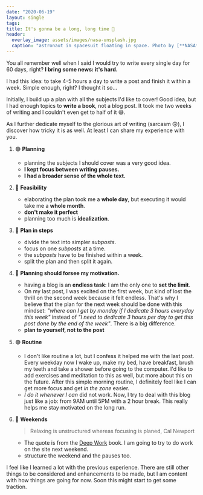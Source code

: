 ```yaml
---
date: "2020-06-19"
layout: single
tags:
title: It's gonna be a long, long time 🎵
header:
  overlay_image: assets/images/nasa-unsplash.jpg
  caption: "astronaut in spacesuit floating in space. Photo by [**NASA**](https://unsplash.com/@nasa)"
---
```


You all remember well when I said I would try to write every single day for 60 days, right? **I bring some news: it's hard.**

I had this idea: to take 4-5 hours a day to write a post and finish it within a week. Simple enough, right? I thought it so...

Initially, I build up a plan with all the subjects I'd like to cover! Good idea, but I had enough topics to **write a book**, not a blog post. It took me two weeks of writing and I couldn't even get to half of it 😅.

As I further dedicate myself to the glorious art of writing (sarcasm 🙃), I discover how tricky it is as well. At least I can share my experience with you.

1. 🟢 **Planning**
   - planning the subjects I should cover was a very good idea.
   - **I kept focus between writing pauses.**
   - **I had a broader sense of the whole text.**
2. 🔴 **Feasibility**
   - elaborating the plan took me a **whole day**, but executing it would take me a **whole month**.
   - **don't make it perfect**
   - planning too much is **idealization**.
3. 🔵 **Plan in steps**
   - divide the text into simpler _subposts_.
   - focus on one _subposts_ at a time.
   - the _subposts_ have to be finished within a week.
   - split the plan and then split it again.
4. 🔵 **Planning should forsee my motivation.**

   - having a blog is an **endless task**: I am the only one to **set the limit**.
   - On my last post, I was excited on the first week, but kind of lost the thrill on the second week because it felt endless. That's why I believe that the plan for the next week should be done with this mindset: _"where can I get by monday if I dedicate 3 hours everyday this week"_ instead of _"I need to dedicate 3 hours per day to get this post done by the end of the week"_. There is a big difference.
   - **plan to yourself, not to the post**

5. 🟢 **Routine**

   - I don't like routine a lot, but I confess it helped me with the last post. Every weekday now I wake up, make my bed, have breakfast, brush my teeth and take a shower before going to the computer. I'd like to add exercises and meditation to this as well, but more about this on the future. After this simple morning routine, I definitely feel like I can get more focus and get _in the zone_ easier.
   - _I do it whenever I can_ did not work. Now, I try to deal with this blog just like a job: from 9AM until 5PM with a 2 hour break. This really helps me stay motivated on the long run.

6. 🔵 **Weekends**

   > Relaxing is unstructured whereas focusing is planed, Cal Newport

   - The quote is from the [Deep Work](https://www.calnewport.com/books/deep-work/) book. I am going to try to do work on the site next weekend.
   - structure the weekend and the pauses too.

I feel like I learned a lot with the previous experience. There are still other things to be considered and enhancements to be made, but I am content with how things are going for now. Soon this might start to get some traction.
